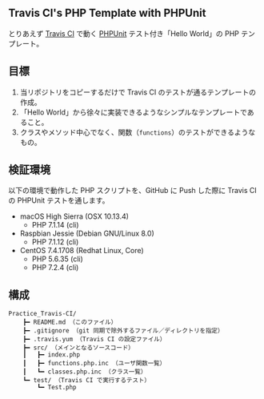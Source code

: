 ## Travis CI's PHP Template with PHPUnit

とりあえず [Travis CI](https://ja.wikipedia.org/wiki/Travis_CI) で動く [PHPUnit](https://phpunit.de/manual/current/ja/) テスト付き「Hello World」の PHP テンプレート。

## 目標

1. 当リポジトリをコピーするだけで Travis CI のテストが通るテンプレートの作成。
2. 「Hello World」から徐々に実装できるようなシンプルなテンプレートであること。
3. クラスやメソッド中心でなく、関数（`functions`）のテストができるようなもの。

## 検証環境

以下の環境で動作した PHP スクリプトを、GitHub に Push した際に Travis CI の PHPUnit テストを通します。

- macOS High Sierra (OSX 10.13.4)
    - PHP 7.1.14 (cli)
- Raspbian Jessie (Debian GNU/Linux 8.0)
    - PHP 7.1.12 (cli)
- CentOS 7.4.1708 (Redhat Linux, Core) 
    - PHP 5.6.35 (cli) 
    - PHP 7.2.4 (cli)

## 構成

```
Practice_Travis-CI/
	┣━ README.md （このファイル）
	┣━ .gitignore （git 同期で除外するファイル／ディレクトリを指定）
	┣━ .travis.yum （Travis CI の設定ファイル）
	┣━ src/ （メインとなるソースコード）
	┃	┣━ index.php
	┃	┣━ functions.php.inc （ユーザ関数一覧）
	┃	┗━ classes.php.inc （クラス一覧）
	┗━ test/ （Travis CI で実行するテスト）
		┗━ Test.php
```	
